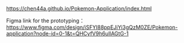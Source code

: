 https://chen44a.github.io/Pokemon-Application/index.html  

Figma link for the prototyping： https://www.figma.com/design/iSFYI88ppEJiYi3gQzM0ZE/Pokemon-application?node-id=0-1&t=QHCyfV9h6ullAGtG-1
